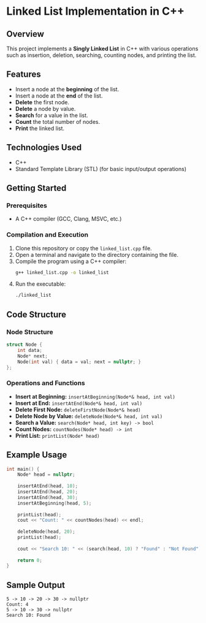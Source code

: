 # Linked List Implementation in C++

## Overview
This project implements a **Singly Linked List** in C++ with various operations such as insertion, deletion, searching, counting nodes, and printing the list.

## Features
- Insert a node at the **beginning** of the list.
- Insert a node at the **end** of the list.
- **Delete** the first node.
- **Delete** a node by value.
- **Search** for a value in the list.
- **Count** the total number of nodes.
- **Print** the linked list.

## Technologies Used
- C++
- Standard Template Library (STL) (for basic input/output operations)

## Getting Started
### Prerequisites
- A C++ compiler (GCC, Clang, MSVC, etc.)

### Compilation and Execution
1. Clone this repository or copy the `linked_list.cpp` file.
2. Open a terminal and navigate to the directory containing the file.
3. Compile the program using a C++ compiler:
   ```sh
   g++ linked_list.cpp -o linked_list
   ```
4. Run the executable:
   ```sh
   ./linked_list
   ```

## Code Structure
### **Node Structure**
```cpp
struct Node {
    int data;
    Node* next;
    Node(int val) { data = val; next = nullptr; }
};
```

### **Operations and Functions**
- **Insert at Beginning:** `insertAtBeginning(Node*& head, int val)`
- **Insert at End:** `insertAtEnd(Node*& head, int val)`
- **Delete First Node:** `deleteFirstNode(Node*& head)`
- **Delete Node by Value:** `deleteNode(Node*& head, int val)`
- **Search a Value:** `search(Node* head, int key) -> bool`
- **Count Nodes:** `countNodes(Node* head) -> int`
- **Print List:** `printList(Node* head)`

## Example Usage
```cpp
int main() {
    Node* head = nullptr;
    
    insertAtEnd(head, 10);
    insertAtEnd(head, 20);
    insertAtEnd(head, 30);
    insertAtBeginning(head, 5);
    
    printList(head);
    cout << "Count: " << countNodes(head) << endl;
    
    deleteNode(head, 20);
    printList(head);
    
    cout << "Search 10: " << (search(head, 10) ? "Found" : "Not Found") << endl;
    
    return 0;
}
```

## Sample Output
```
5 -> 10 -> 20 -> 30 -> nullptr
Count: 4
5 -> 10 -> 30 -> nullptr
Search 10: Found
```